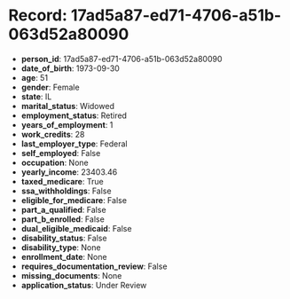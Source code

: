 # Record: 17ad5a87-ed71-4706-a51b-063d52a80090

- **person_id**: 17ad5a87-ed71-4706-a51b-063d52a80090
- **date_of_birth**: 1973-09-30
- **age**: 51
- **gender**: Female
- **state**: IL
- **marital_status**: Widowed
- **employment_status**: Retired
- **years_of_employment**: 1
- **work_credits**: 28
- **last_employer_type**: Federal
- **self_employed**: False
- **occupation**: None
- **yearly_income**: 23403.46
- **taxed_medicare**: True
- **ssa_withholdings**: False
- **eligible_for_medicare**: False
- **part_a_qualified**: False
- **part_b_enrolled**: False
- **dual_eligible_medicaid**: False
- **disability_status**: False
- **disability_type**: None
- **enrollment_date**: None
- **requires_documentation_review**: False
- **missing_documents**: None
- **application_status**: Under Review